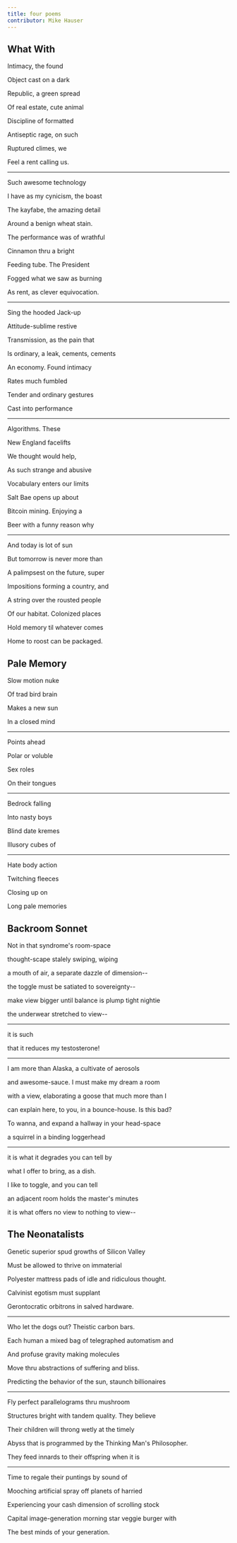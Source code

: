 ```yaml
---
title: four poems
contributor: Mike Hauser
---
```


## What With

Intimacy, the found

Object cast on a dark

Republic, a green spread

Of real estate, cute animal

Discipline of formatted

Antiseptic rage, on such

Ruptured climes, we

Feel a rent calling us.

---

Such awesome technology

I have as my cynicism, the boast

The kayfabe, the amazing detail

Around a benign wheat stain.

The performance was of wrathful

Cinnamon thru a bright

Feeding tube. The President

Fogged what we saw as burning

As rent, as clever equivocation.

---

Sing the hooded Jack-up

Attitude-sublime restive

Transmission, as the pain that

Is ordinary, a leak, cements, cements

An economy. Found intimacy

Rates much fumbled

Tender and ordinary gestures

Cast into performance

---

Algorithms. These

New England facelifts

We thought would help,

As such strange and abusive

Vocabulary enters our limits

Salt Bae opens up about

Bitcoin mining. Enjoying a

Beer with a funny reason why

---

And today is lot of sun

But tomorrow is never more than

A palimpsest on the future, super

Impositions forming a country, and

A string over the rousted people

Of our habitat. Colonized places

Hold memory til whatever comes

Home to roost can be packaged.

## Pale Memory

Slow motion nuke

Of trad bird brain

Makes a new sun

In a closed mind

---

Points ahead

Polar or voluble

Sex roles

On their tongues

---

Bedrock falling

Into nasty boys

Blind date kremes

Illusory cubes of

---

Hate body action

Twitching fleeces

Closing up on

Long pale memories

## Backroom Sonnet

Not in that syndrome's room-space

thought-scape stalely swiping, wiping

a mouth of air, a separate dazzle of dimension--

the toggle must be satiated to sovereignty--

make view bigger until balance is plump tight nightie

the underwear stretched to view--

---

it is such

that it reduces my testosterone!

---

I am more than Alaska, a cultivate of aerosols

and awesome-sauce. I must make my dream a room

with a view, elaborating a goose that much more than I

can explain here, to you, in a bounce-house. Is this bad?

To wanna, and expand a hallway in your head-space

a squirrel in a binding loggerhead

---

it is what it degrades you can tell by

what I offer to bring, as a dish.

I like to toggle, and you can tell

an adjacent room holds the master's minutes

it is what offers no view to nothing to view--

## The Neonatalists

Genetic superior spud growths of Silicon Valley

Must be allowed to thrive on immaterial

Polyester mattress pads of idle and ridiculous thought.

Calvinist egotism must supplant

Gerontocratic orbitrons in salved hardware.

---

Who let the dogs out? Theistic carbon bars.

Each human a mixed bag of telegraphed automatism and

And profuse gravity making molecules

Move thru abstractions of suffering and bliss.

Predicting the behavior of the sun, staunch billionaires

---

Fly perfect parallelograms thru mushroom

Structures bright with tandem quality. They believe

Their children will throng wetly at the timely

Abyss that is programmed by the Thinking Man's Philosopher.

They feed innards to their offspring when it is

---

Time to regale their puntings by sound of

Mooching artificial spray off planets of harried

Experiencing your cash dimension of scrolling stock

Capital image-generation morning star veggie burger with

The best minds of your generation.
